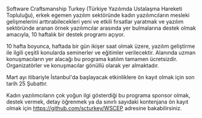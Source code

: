 Software Craftsmanship Turkey (Türkiye Yazılımda Ustalaşma Hareketi Topluluğu), erkek egemen yazılım sektöründe kadın yazılımcıların mesleki gelişmelerini arttırabilecekleri yeni ve etkili fırsatlar yaratmak ve yazılım sektöründe aranan örnek yazılımcılar arasında yer bulmalarına destek olmak amacıyla, 10 haftalık bir destek programı açıyor.

10 hafta boyunca, haftada bir gün ikişer saat olmak üzere, yazılım geliştirme ile ilgili çeşitli konularda seminerler ve eğitimler verilecektir. Alanında uzman konuşmacıların yer alacağı bu programa katılım tamamen ücretsizdir. Organizatörler ve konuşmacılar gönüllü olarak yer almaktadır.

Mart ayı itibariyle İstanbul'da başlayacak etkinliklere ön kayıt olmak için son tarih 25 Şubattır.

Kadın yazılımcıların çok yoğun ilgi gösterdiği bu programa sponsor olmak, destek vermek, detay öğrenmek ya da sınırlı sayıdaki kontenjana ön kayıt olmak için https://github.com/scturkey/WSCEP adresine bakabilirsiniz. 

